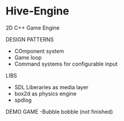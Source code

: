 # Hive-Engine
2D C++ Game Engine

DESIGN PATTERNS
- COmponent system
- Game loop
- Command systems for configurable input

LIBS
- SDL Liberaries as media layer
- box2d as physics engine
- spdlog

DEMO GAME 
-Bubble bobble (not finished)
